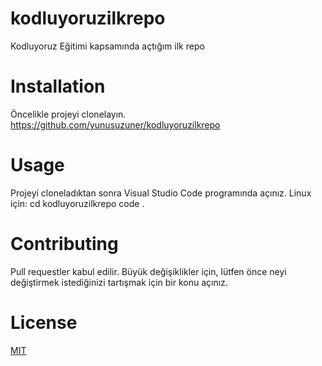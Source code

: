 [](https://www.hizliresim.com/6eyfrmz)
# kodluyoruzilkrepo
Kodluyoruz Eğitimi kapsamında açtığım ilk repo
# Installation
Öncelikle projeyi clonelayın.
https://github.com/yunusuzuner/kodluyoruzilkrepo
# Usage
Projeyi cloneladıktan sonra Visual Studio Code programında açınız.
Linux için:
cd kodluyoruzilkrepo
code .
# Contributing
Pull requestler kabul edilir. Büyük değişiklikler için, lütfen önce neyi değiştirmek istediğinizi tartışmak için bir konu açınız.
# License
[MIT](https://choosealicense.com/licenses/mit/)
